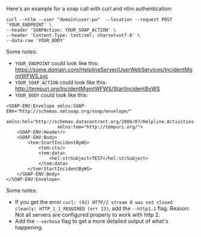 Here's an example for a soap call with curl and ntlm authentication:

```
curl --ntlm --user "domain\user:pw"  --location --request POST 'YOUR_ENDPOINT' \
--header 'SOAPAction: YOUR_SOAP_ACTION' \
--header 'Content-Type: text/xml; charset=utf-8' \
--data-raw 'YOUR_BODY'
```

Some notes:
- `YOUR_ENDPOINT` could look like this: https://some.domain.com/HelplineServer/UserWebServices/IncidentMgmtWFWS.svc
- `YOUR_SOAP_ACTION` could look like this: http://tempuri.org/IncidentMgmtWFWS/StartIncidentByWS
- `YOUR_BODY` could look like this:

```
<SOAP-ENV:Envelope xmlns:SOAP-ENV="http://schemas.xmlsoap.org/soap/envelope/"
                   xmlns:hel="http://schemas.datacontract.org/2004/07/Helpline.Activities.IncidentRecordScope"
                   xmlns:tem="http://tempuri.org/">
    <SOAP-ENV:Header/>
    <SOAP-ENV:Body>
        <tem:StartIncidentByWS>
            <tem:ctx/>
            <tem:data>
                <hel:strSubject>TEST</hel:strSubject>
            </tem:data>
        </tem:StartIncidentByWS>
    </SOAP-ENV:Body>
</SOAP-ENV:Envelope>
```

Some notes:
- If you get the error `curl: (92) HTTP/2 stream 0 was not closed cleanly: HTTP_1_1_REQUIRED (err 13)`, add the `--http1.1` flag. Reason: Not all servers are configured properly to work with http 2.
- Add the `--verbose` flag to get a more detailed output of what's happening.
